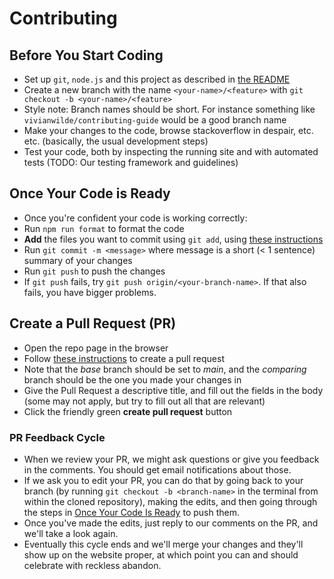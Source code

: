 # Contributing

## Before You Start Coding

- Set up `git`, `node.js` and this project as described in [the README](./README.md)
- Create a new branch with the name `<your-name>/<feature>` with `git checkout -b <your-name>/<feature>`
- Style note: Branch names should be short. For instance something like `vivianwilde/contributing-guide` would be a good branch name
- Make your changes to the code, browse stackoverflow in despair, etc. etc. (basically, the usual development steps)
- Test your code, both by inspecting the running site and with automated tests (TODO: Our testing framework and guidelines)

## Once Your Code is Ready

- Once you're confident your code is working correctly:
- Run `npm run format` to format the code
- **Add** the files you want to commit using `git add`, using [these instructions](https://github.com/git-guides/git-add)
- Run `git commit -m <message>` where message is a short (< 1 sentence) summary of your changes
- Run `git push` to push the changes
- If `git push` fails, try `git push origin/<your-branch-name>`. If that also fails, you have bigger problems.

## Create a Pull Request (PR)

- Open the repo page [](github.com/PoliticalComputerScience/PCS-Website) in the browser
- Follow [these instructions](https://docs.github.com/en/pull-requests/collaborating-with-pull-requests/proposing-changes-to-your-work-with-pull-requests/creating-a-pull-request#creating-the-pull-request) to create a pull request
- Note that the _base_ branch should be set to _main_, and the _comparing_ branch should be the one you made your changes in
- Give the Pull Request a descriptive title, and fill out the fields in the body (some may not apply, but try to fill out all that are relevant)
- Click the friendly green **create pull request** button

### PR Feedback Cycle

- When we review your PR, we might ask questions or give you feedback in the comments. You should get email notifications about those.
- If we ask you to edit your PR, you can do that by going back to your branch (by running `git checkout -b <branch-name>` in the terminal from within the cloned repository), making the edits, and then going through the steps in [Once Your Code Is Ready](#once-your-code-is-ready) to push them.
- Once you've made the edits, just reply to our comments on the PR, and we'll take a look again.
- Eventually this cycle ends and we'll merge your changes and they'll show up on the website proper, at which point you can and should celebrate with reckless abandon.
